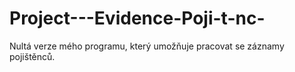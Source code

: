 # Project---Evidence-Poji-t-nc-
Nultá verze mého programu, který umožňuje pracovat se záznamy pojištěnců.
